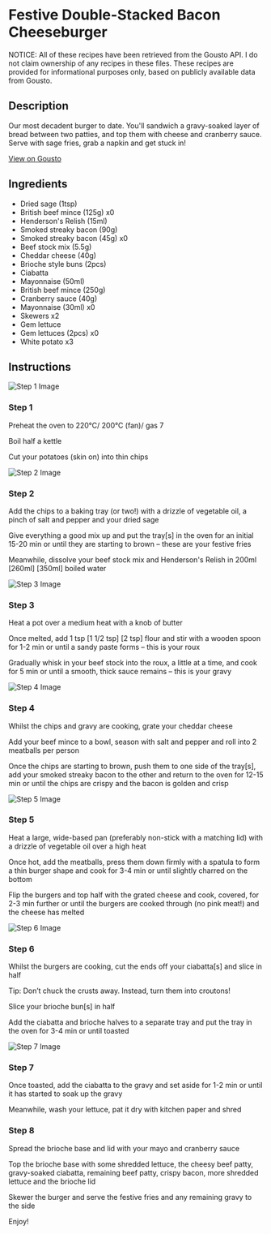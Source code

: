 # Festive Double-Stacked Bacon Cheeseburger

NOTICE: All of these recipes have been retrieved from the Gousto API. I do not claim ownership of any recipes in these files. These recipes are provided for informational purposes only, based on publicly available data from Gousto.

## Description

Our most decadent burger to date. You'll sandwich a gravy-soaked layer of bread between two patties, and top them with cheese and cranberry sauce. Serve with sage fries, grab a napkin and get stuck in!

[View on Gousto](https://www.gousto.co.uk/recipes/cookbook/festive-double-stacked-bacon-cheeseburger)

## Ingredients

- Dried sage (1tsp)
- British beef mince (125g) x0
- Henderson's Relish (15ml)
- Smoked streaky bacon (90g)
- Smoked streaky bacon (45g) x0
- Beef stock mix (5.5g)
- Cheddar cheese (40g)
- Brioche style buns (2pcs)
- Ciabatta
- Mayonnaise (50ml)
- British beef mince (250g)
- Cranberry sauce (40g)
- Mayonnaise (30ml) x0
- Skewers x2
- Gem lettuce
- Gem lettuces (2pcs) x0
- White potato x3

## Instructions

![Step 1 Image](https://production-media.gousto.co.uk/cms/recipe-step-image/Step-1-1604316186213-x200.jpg)

### Step 1

Preheat the oven to 220°C/ 200°C (fan)/ gas 7

Boil half a kettle

Cut your potatoes (skin on) into thin chips

![Step 2 Image](https://production-media.gousto.co.uk/cms/recipe-step-image/Step-2-1604316202625-x200.jpg)

### Step 2

Add the chips to a baking tray (or two!) with a drizzle of vegetable oil, a pinch of salt and pepper and your dried sage

Give everything a good mix up and put the tray[s] in the oven for an initial 15-20 min or until they are starting to brown – these are your festive fries

Meanwhile, dissolve your beef stock mix and Henderson's Relish in 200ml <span class="text-purple">[260ml]</span> <span class="text-danger">[350ml]</span> boiled water

![Step 3 Image](https://production-media.gousto.co.uk/cms/recipe-step-image/Step-3-1604316211461-x200.jpg)

### Step 3

Heat a pot over a medium heat with a knob of butter

Once melted, add 1 tsp <span class="text-purple">[1 1/2 tsp]</span><span class="text-danger"> [2 tsp]</span> flour and stir with a wooden spoon for 1-2 min or until a sandy paste forms – this is your roux

Gradually whisk in your beef stock into the roux, a little at a time, and cook for 5 min or until a smooth, thick sauce remains – this is your gravy

![Step 4 Image](https://production-media.gousto.co.uk/cms/recipe-step-image/Step-4-1604316224614-x200.jpg)

### Step 4

Whilst the chips and gravy are cooking, grate your cheddar cheese

Add your beef mince to a bowl, season with salt and pepper and roll into 2 meatballs per person

Once the chips are starting to brown, push them to one side of the tray[s], add your smoked streaky bacon to the other and return to the oven for 12-15 min or until the chips are crispy and the bacon is golden and crisp

![Step 5 Image](https://production-media.gousto.co.uk/cms/recipe-step-image/Step-5-1604316278697-x200.jpg)

### Step 5

Heat a large, wide-based pan (preferably non-stick with a matching lid) with a drizzle of vegetable oil over a high heat

Once hot, add the meatballs, press them down firmly with a spatula to form a thin burger shape and cook for 3-4 min or until slightly charred on the bottom

Flip the burgers and top half with the grated cheese and cook, covered, for 2-3 min further or until the burgers are cooked through (no pink meat!) and the cheese has melted

![Step 6 Image](https://production-media.gousto.co.uk/cms/recipe-step-image/Step-6-1604316304368-x200.jpg)

### Step 6

Whilst the burgers are cooking, cut the ends off your ciabatta[s] and slice in half

Tip: Don’t chuck the crusts away. Instead, turn them into croutons!

Slice your brioche bun[s] in half

Add the ciabatta and brioche halves to a separate tray and put the tray in the oven for 3-4 min or until toasted

![Step 7 Image](https://production-media.gousto.co.uk/cms/recipe-step-image/Step-7-1604316347732-x200.jpg)

### Step 7

Once toasted, add the ciabatta to the gravy and set aside for 1-2 min or until it has started to soak up the gravy

Meanwhile, wash your lettuce, pat it dry with kitchen paper and shred

### Step 8

Spread the brioche base and lid with your mayo and cranberry sauce

Top the brioche base with some shredded lettuce, the cheesy beef patty, gravy-soaked ciabatta, remaining beef patty, crispy bacon, more shredded lettuce and the brioche lid

Skewer the burger and serve the festive fries and any remaining gravy to the side

Enjoy!

